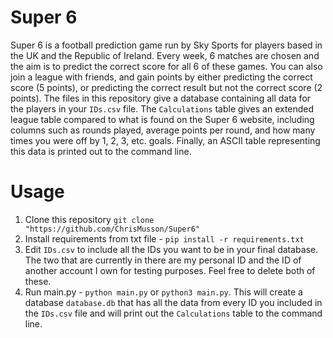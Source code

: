 # Super 6
Super 6 is a football prediction game run by Sky Sports for players based in the UK and the Republic of Ireland. Every week, 6 matches are chosen and the aim is to predict the correct score for all 6 of these games. You can also join a league with friends, and gain points by either predicting the correct score (5 points), or predicting the correct result but not the correct score (2 points). The files in this repository give a database containing all data for the players in your `IDs.csv` file. The `Calculations` table gives an extended league table compared to what is found on the Super 6 website, including columns such as rounds played, average points per round, and how many times you were off by 1, 2, 3, etc. goals. Finally, an ASCII table representing this data is printed out to the command line.

# Usage
1. Clone this repository `git clone "https://github.com/ChrisMusson/Super6"`
2. Install requirements from txt file - `pip install -r requirements.txt`
3. Edit `IDs.csv` to include all the IDs you want to be in your final database. The two that are currently in there are my personal ID and the ID of another account I own for testing purposes. Feel free to delete both of these.
4. Run main.py - `python main.py` or `python3 main.py`. This will create a database `database.db` that has all the data from every ID you included in the `IDs.csv` file and will print out the `Calculations` table to the command line.